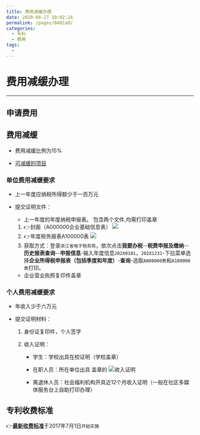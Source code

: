 ```yaml
---
title: 费用减缓办理
date: 2020-08-27 10:02:24
permalink: /pages/8401a0/
categories: 
  - 专利
  - 费用
tags: 
  - 
---
```

# 费用减缓办理

***


## 申请费用

## 费用减缓

- 费用减缓比例为15% 

- [可减缓的项目](:/pages/637359/)

### 单位费用减缓要求

- 上一年度应纳税所得额少于一百万元

- 提交证明文件：

    - 上一年度的年度纳税申报表。
      包含两个文件,均需打印盖章
     1. 👉封面（A000000企业基础信息表）
        ![](https://i.loli.net/2019/12/11/5xeGBntR9ZuypFf.jpg)
     1. 👉年度税务报表A100000表
        ![](https://i.loli.net/2019/12/11/GUxKZbfLCW3rYmV.jpg)
     1. 获取方式：登录`浙江省电子税务局`，依次点击**我要办税**--**税费申报及缴纳**--**历史报表查询**--**申报信息**-输入年度信息`202X0101`，`202X1231`-下拉菜单选择**企业所得税申报表（包括季度和年度）**-**查询**-选取`A000000表`和`A100000表`打印。

    - 企业营业执照复印件盖章

### 个人费用减缓要求

- 年收入少于六万元

- 提交证明材料：

    1. 身份证复印件，个人签字

    1. 收入证明：

        - 学生：学校出具在校证明（学校盖章）

        - 在职人员：所在单位出具 盖章的
          ![__收入证明__](https://i.loli.net/2019/12/11/IOkPflGEvKTMCht.jpg)

        - 离退休人员：社会福利机构开具近12个月收入证明（一般在社区多媒体服务台上自助打印办理）

## 专利收费标准 

👉[__最新收费标准__](http://www.cnipa.gov.cn/zscqgz/sfgs.pdf)于2017年7月1日`开始实施`






